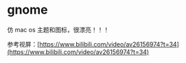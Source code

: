 # gnome

仿 mac os 主题和图标，很漂亮！！！

参考视屏：[https://www.bilibili.com/video/av26156974?t=34](https://www.bilibili.com/video/av26156974?t=34)